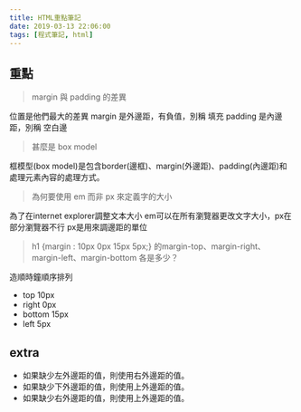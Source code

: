 ```yaml
---
title: HTML重點筆記
date: 2019-03-13 22:06:00
tags: [程式筆記, html]
---
```

## 重點

> margin 與 padding 的差異

位置是他們最大的差異
margin 是外邊距，有負值，別稱 填充
padding 是內邊距，別稱 空白邊
<!-- more -->
> 甚麼是 box model

框模型(box model)是包含border(邊框)、margin(外邊距)、padding(內邊距)和處理元素內容的處理方式。

> 為何要使用 em 而非 px 來定義字的大小

為了在internet explorer調整文本大小
em可以在所有瀏覽器更改文字大小，px在部分瀏覽器不行
px是用來調邊距的單位

> h1 {margin : 10px 0px 15px 5px;} 的margin-top、margin-right、margin-left、margin-bottom 各是多少？

造順時鐘順序排列
- top 10px
- right 0px
- bottom 15px
- left 5px

## extra

- 如果缺少左外邊距的值，則使用右外邊距的值。
- 如果缺少下外邊距的值，則使用上外邊距的值。
- 如果缺少右外邊距的值，則使用上外邊距的值。